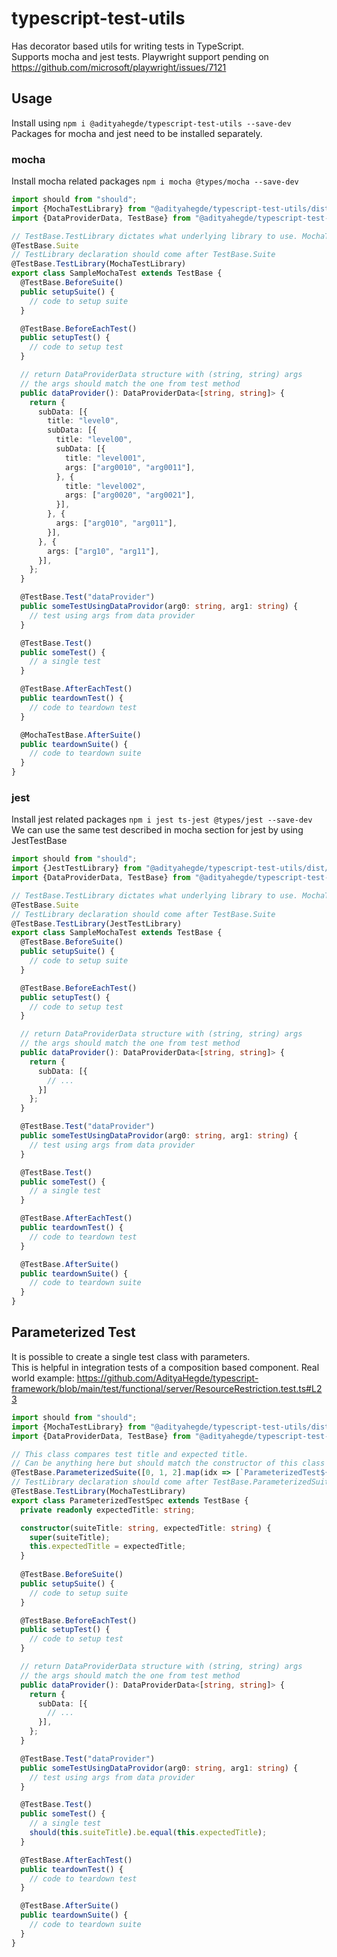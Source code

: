 # typescript-test-utils

Has decorator based utils for writing tests in TypeScript.
<br>Supports mocha and jest tests. Playwright support pending on https://github.com/microsoft/playwright/issues/7121

## Usage
Install using `npm i @adityahegde/typescript-test-utils --save-dev`
<br>Packages for mocha and jest need to be installed separately.

### mocha
Install mocha related packages `npm i mocha @types/mocha --save-dev`

```typescript
import should from "should";
import {MochaTestLibrary} from "@adityahegde/typescript-test-utils/dist/mocha/MochaTestLibrary";
import {DataProviderData, TestBase} from "@adityahegde/typescript-test-utils";

// TestBase.TestLibrary dictates what underlying library to use. MochaTestLibrary for mocha
@TestBase.Suite
// TestLibrary declaration should come after TestBase.Suite
@TestBase.TestLibrary(MochaTestLibrary)
export class SampleMochaTest extends TestBase {
  @TestBase.BeforeSuite()
  public setupSuite() {
    // code to setup suite
  }

  @TestBase.BeforeEachTest()
  public setupTest() {
    // code to setup test
  }

  // return DataProviderData structure with (string, string) args
  // the args should match the one from test method
  public dataProvider(): DataProviderData<[string, string]> {
    return {
      subData: [{
        title: "level0",
        subData: [{
          title: "level00",
          subData: [{
            title: "level001",
            args: ["arg0010", "arg0011"],
          }, {
            title: "level002",
            args: ["arg0020", "arg0021"],
          }],
        }, {
          args: ["arg010", "arg011"],
        }],
      }, {
        args: ["arg10", "arg11"],
      }],
    };
  }

  @TestBase.Test("dataProvider")
  public someTestUsingDataProvidor(arg0: string, arg1: string) {
    // test using args from data provider
  }

  @TestBase.Test()
  public someTest() {
    // a single test
  }

  @TestBase.AfterEachTest()
  public teardownTest() {
    // code to teardown test
  }

  @MochaTestBase.AfterSuite()
  public teardownSuite() {
    // code to teardown suite
  }
}
```

### jest
Install jest related packages `npm i jest ts-jest @types/jest --save-dev`
<br>We can use the same test described in mocha section for jest by using JestTestBase

```typescript
import should from "should";
import {JestTestLibrary} from "@adityahegde/typescript-test-utils/dist/jest/JestTestLibrary";
import {DataProviderData, TestBase} from "@adityahegde/typescript-test-utils";

// TestBase.TestLibrary dictates what underlying library to use. MochaTestLibrary for mocha
@TestBase.Suite
// TestLibrary declaration should come after TestBase.Suite
@TestBase.TestLibrary(JestTestLibrary)
export class SampleMochaTest extends TestBase {
  @TestBase.BeforeSuite()
  public setupSuite() {
    // code to setup suite
  }

  @TestBase.BeforeEachTest()
  public setupTest() {
    // code to setup test
  }

  // return DataProviderData structure with (string, string) args
  // the args should match the one from test method
  public dataProvider(): DataProviderData<[string, string]> {
    return {
      subData: [{
        // ...
      }]
    };
  }

  @TestBase.Test("dataProvider")
  public someTestUsingDataProvidor(arg0: string, arg1: string) {
    // test using args from data provider
  }

  @TestBase.Test()
  public someTest() {
    // a single test
  }

  @TestBase.AfterEachTest()
  public teardownTest() {
    // code to teardown test
  }

  @TestBase.AfterSuite()
  public teardownSuite() {
    // code to teardown suite
  }
}
```

## Parameterized Test
It is possible to create a single test class with parameters.
<br>This is helpful in integration tests of a composition based component. Real world example: https://github.com/AdityaHegde/typescript-framework/blob/main/test/functional/server/ResourceRestriction.test.ts#L23

```typescript
import should from "should";
import {MochaTestLibrary} from "@adityahegde/typescript-test-utils/dist/mocha/MochaTestLibrary";
import {DataProviderData, TestBase} from "@adityahegde/typescript-test-utils";

// This class compares test title and expected title.
// Can be anything here but should match the constructor of this class
@TestBase.ParameterizedSuite([0, 1, 2].map(idx => [`ParameterizedTest${idx}`, `ParameterizedTest${idx}`]))
// TestLibrary declaration should come after TestBase.ParameterizedSuite
@TestBase.TestLibrary(MochaTestLibrary)
export class ParameterizedTestSpec extends TestBase {
  private readonly expectedTitle: string;

  constructor(suiteTitle: string, expectedTitle: string) {
    super(suiteTitle);
    this.expectedTitle = expectedTitle;
  }
  
  @TestBase.BeforeSuite()
  public setupSuite() {
    // code to setup suite
  }

  @TestBase.BeforeEachTest()
  public setupTest() {
    // code to setup test
  }

  // return DataProviderData structure with (string, string) args
  // the args should match the one from test method
  public dataProvider(): DataProviderData<[string, string]> {
    return {
      subData: [{
        // ...
      }],
    };
  }

  @TestBase.Test("dataProvider")
  public someTestUsingDataProvidor(arg0: string, arg1: string) {
    // test using args from data provider
  }

  @TestBase.Test()
  public someTest() {
    // a single test
    should(this.suiteTitle).be.equal(this.expectedTitle);
  }

  @TestBase.AfterEachTest()
  public teardownTest() {
    // code to teardown test
  }

  @TestBase.AfterSuite()
  public teardownSuite() {
    // code to teardown suite
  }
}
```